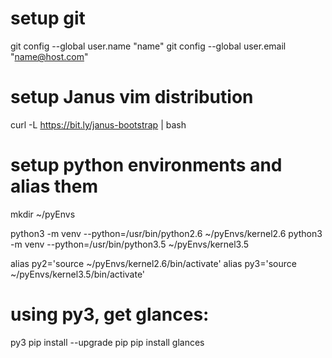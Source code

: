 # setup git
git config --global user.name "name"
git config --global user.email "name@host.com"

# setup Janus vim distribution
curl -L https://bit.ly/janus-bootstrap | bash

# setup python environments and alias them
mkdir ~/pyEnvs

python3 -m venv --python=/usr/bin/python2.6 ~/pyEnvs/kernel2.6
python3 -m venv --python=/usr/bin/python3.5 ~/pyEnvs/kernel3.5

alias py2='source ~/pyEnvs/kernel2.6/bin/activate'
alias py3='source ~/pyEnvs/kernel3.5/bin/activate'

# using py3, get glances:
py3
pip install --upgrade pip
pip install glances

